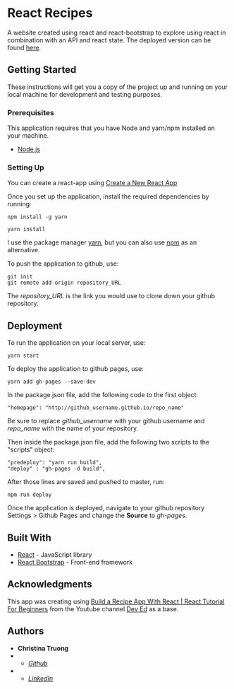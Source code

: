 
# React Recipes

A website created using react and react-bootstrap to explore using react in combination with an API and react state. The deployed version can be found [here]([https://christinaqtruong.github.io/reactrecipes](https://christinaqtruong.github.io/reactrecipes)).

## Getting Started

These instructions will get you a copy of the project up and running on your local machine for development and testing purposes.

### Prerequisites 
This application requires that you have Node and yarn/npm installed on your machine.
 - [Node.js]([https://nodejs.org/en/](https://nodejs.org/en/))

### Setting Up

You can create a react-app using [Create a New React App](https://reactjs.org/docs/create-a-new-react-app.html)

Once you set up the application, install the required dependencies by running:
```
npm install -g yarn
 
yarn install
```
I use the package manager [yarn]([https://yarnpkg.com/](https://yarnpkg.com/)), but you can also use [npm](https://www.npmjs.com/) as an alternative. 


To push the application to github, use:

    git init
    git remote add origin repository_URL

The *repository_URL* is the link you would use to clone down your github repository.

## Deployment

To run the application on your local server, use:

    yarn start
    
To deploy the application to github pages, use:

    yarn add gh-pages --save-dev
    
In the package.json file, add the following code to the first object:

    "homepage": "http://github_username.github.io/repo_name"
    
Be sure to replace *github_username* with your github username and *repo_name* with the name of your repository.

Then inside the package.json file, add the following two scripts to the "scripts" object:

    "predeploy": "yarn run build",
    "deploy" : "gh-pages -d build",

After those lines are saved and pushed to master, run:

    npm run deploy
Once the application is deployed, navigate to your github repository Settings > Github Pages and change the **Source** to *gh-pages*.

## Built With

* [React]([https://reactjs.org/docs/create-a-new-react-app.html](https://reactjs.org/docs/create-a-new-react-app.html)) - JavaScript library
* [React Bootstrap]([https://react-bootstrap.github.io/](https://react-bootstrap.github.io/)) - Front-end framework

## Acknowledgments
This app was creating using  [Build a Recipe App With React | React Tutorial For Beginners](https://www.youtube.com/watch?v=U9T6YkEDkMo) from the Youtube channel [Dev Ed]([https://www.youtube.com/channel/UClb90NQQcskPUGDIXsQEz5Q](https://www.youtube.com/channel/UClb90NQQcskPUGDIXsQEz5Q)) as a base.

## Authors

* **Christina Truong** 
* - [*Github* ](github.com/christinaqtruong)
*  - [*LinkedIn* ](linkedin.com/in/christinaqtruong)
